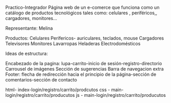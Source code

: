 Practico-Integrador
Página web de un e-comerce que funciona como un catálogo de productos tecnológicos tales como: celulares , periféricos,, cargadores, monitores...

Representante: Melina

Productos: Celulares Perifericos- auriculares, teclados, mouse Cargadores Televisores Monitores Lavarropas Heladeras Electrodomésticos

Ideas de estructura:

Encabezado de la pagina: lupa-carrito-inicio de sesión-registro-directorio Carrousel de imágenes Sección de sugerencias Barra de navegacion extra Footer: flecha de redirección hacia el principio de la página-sección de comentarios-sección de contacto

html- index-login/registro/carrito/prodcutos css - main-login/registro/carrito/producutos js - main-login/registro/carrito/producutos
